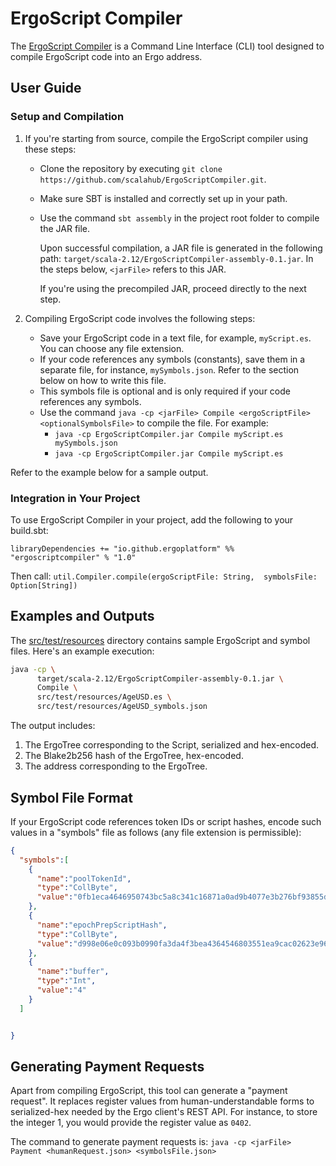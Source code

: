 # ErgoScript Compiler

The [ErgoScript Compiler](https://github.com/ergoplatform/ergoscript-compiler) is a Command Line Interface (CLI) tool designed to compile ErgoScript code into an Ergo address.

## User Guide

### Setup and Compilation

1. If you're starting from source, compile the ErgoScript compiler using these steps:
    - Clone the repository by executing `git clone https://github.com/scalahub/ErgoScriptCompiler.git`.
    - Make sure SBT is installed and correctly set up in your path.
    - Use the command `sbt assembly` in the project root folder to compile the JAR file.

       Upon successful compilation, a JAR file is generated in the following path: `target/scala-2.12/ErgoScriptCompiler-assembly-0.1.jar`. In the steps below, `<jarFile>` refers to this JAR.

       If you're using the precompiled JAR, proceed directly to the next step.

2. Compiling ErgoScript code involves the following steps:
    - Save your ErgoScript code in a text file, for example, `myScript.es`. You can choose any file extension.
    - If your code references any symbols (constants), save them in a separate file, for instance, `mySymbols.json`. Refer to the section below on how to write this file. 
    - This symbols file is optional and is only required if your code references any symbols.
    - Use the command `java -cp <jarFile> Compile <ergoScriptFile> <optionalSymbolsFile>` to compile the file. For example:
        - `java -cp ErgoScriptCompiler.jar Compile myScript.es mySymbols.json`
        - `java -cp ErgoScriptCompiler.jar Compile myScript.es`

Refer to the example below for a sample output.

### Integration in Your Project

To use ErgoScript Compiler in your project, add the following to your build.sbt:

```
libraryDependencies += "io.github.ergoplatform" %% "ergoscriptcompiler" % "1.0"
```

Then call: `util.Compiler.compile(ergoScriptFile: String,  symbolsFile: Option[String])`

## Examples and Outputs

The [src/test/resources](src/test/resources) directory contains sample ErgoScript and symbol files. Here's an example execution:

```bash
java -cp \
      target/scala-2.12/ErgoScriptCompiler-assembly-0.1.jar \
      Compile \
      src/test/resources/AgeUSD.es \
      src/test/resources/AgeUSD_symbols.json 
```

The output includes:
1. The ErgoTree corresponding to the Script, serialized and hex-encoded.
2. The Blake2b256 hash of the ErgoTree, hex-encoded.
3. The address corresponding to the ErgoTree.

## Symbol File Format

If your ErgoScript code references token IDs or script hashes, encode such values in a "symbols" file as follows (any file extension is permissible):

```json
{
  "symbols":[
    {
      "name":"poolTokenId",
      "type":"CollByte",
      "value":"0fb1eca4646950743bc5a8c341c16871a0ad9b4077e3b276bf93855d51a042d1"
    },
    {
      "name":"epochPrepScriptHash",
      "type":"CollByte",
      "value":"d998e06e0c093b0990fa3da4f3bea4364546803551ea9cac02623e9675ba4522"
    },
    {
      "name":"buffer",
      "type":"Int",
      "value":"4"
    }
  ]


}
```

## Generating Payment Requests

Apart from compiling ErgoScript, this tool can generate a "payment request". It replaces register values from human-understandable forms to serialized-hex needed by the Ergo client's REST API. For instance, to store the integer 1, you would provide the register value as `0402`. 

The command to generate payment requests is: `java -cp <jarFile> Payment <humanRequest.json> <symbolsFile.json>`

